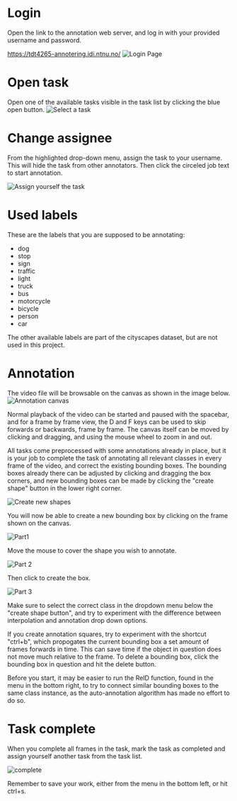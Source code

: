 # Login
Open the link to the annotation web server, and log in with your provided username and password.

https://tdt4265-annotering.idi.ntnu.no/
![Login Page](./walkthrough_images/login_edit.png)

# Open task
Open one of the available tasks visible in the task list by clicking the blue open button.
![Select a task](./walkthrough_images/tasks_edit.png)

# Change assignee
From the highlighted drop-down menu, assign the task to your username. This will hide the task from other annotators. Then click the circeled job text to start annotation.

![Assign yourself the task](./walkthrough_images/task_assignee_edit.png)

# Used labels
These are the labels that you are supposed to be annotating: 

* dog 
* stop 
* sign 
* traffic 
* light 
* truck 
* bus
* motorcycle 
* bicycle 
* person 
* car

The other available labels are part of the cityscapes dataset, but are not used in this project.

# Annotation

The video file will be browsable on the canvas as shown in the image below. ![Annotation canvas](./walkthrough_images/canvas.png)

Normal playback of the video can be started and paused with the spacebar, and for a frame by frame view, the D and F keys can be used to skip forwards or backwards, frame by frame. The canvas itself can be moved by clicking and dragging, and using the mouse wheel to zoom in and out.

All tasks come preprocessed with some annotations already in place, but it is your job to complete the task of annotating all relevant classes in every frame of the video, and correct the existing bounding boxes. The bounding boxes already there can be adjusted by clicking and dragging the box corners, and new bounding boxes can be made by clicking the "create shape" button in the lower right corner.

![Create new shapes](./walkthrough_images/create_shape.png) 

You will now be able to create a new bounding box by clicking on the frame shown on the canvas. 

![Part1](./walkthrough_images/canvas_shape_part1.png)

Move the mouse to cover the shape you wish to annotate. 

![Part 2](./walkthrough_images/canvas_shape_part2.png)

Then click to create the box.

![Part 3](./walkthrough_images/canvas_shape_part3.png)

Make sure to select the correct class in the dropdown menu below the "create shape button", and try to experiment with the difference between interpolation and annotation drop down options. 

If you create annotation squares, try to experiment with the shortcut "ctrl+b", which propogates the current bounding box a set amount of frames forwards in time. This can save time if the object in question does not move much relative to the frame. To delete a bounding box, click the bounding box in question and hit the delete button.

Before you start, it may be easier to run the ReID function, found in the menu in the bottom right, to try to connect similar bounding boxes to the same class instance, as the auto-annotation algorithm has made no effort to do so.

# Task complete
When you complete all frames in the task, mark the task as completed and assign yourself another task from the task list.

![complete](./walkthrough_images/canvas_completed.png)

Remember to save your work, either from the menu in the bottom left, or hit ctrl+s.

